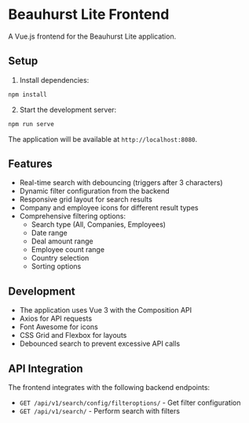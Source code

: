 # Beauhurst Lite Frontend

A Vue.js frontend for the Beauhurst Lite application.

## Setup

1. Install dependencies:
```bash
npm install
```

2. Start the development server:
```bash
npm run serve
```

The application will be available at `http://localhost:8080`.

## Features

- Real-time search with debouncing (triggers after 3 characters)
- Dynamic filter configuration from the backend
- Responsive grid layout for search results
- Company and employee icons for different result types
- Comprehensive filtering options:
  - Search type (All, Companies, Employees)
  - Date range
  - Deal amount range
  - Employee count range
  - Country selection
  - Sorting options

## Development

- The application uses Vue 3 with the Composition API
- Axios for API requests
- Font Awesome for icons
- CSS Grid and Flexbox for layouts
- Debounced search to prevent excessive API calls

## API Integration

The frontend integrates with the following backend endpoints:
- `GET /api/v1/search/config/filteroptions/` - Get filter configuration
- `GET /api/v1/search/` - Perform search with filters 